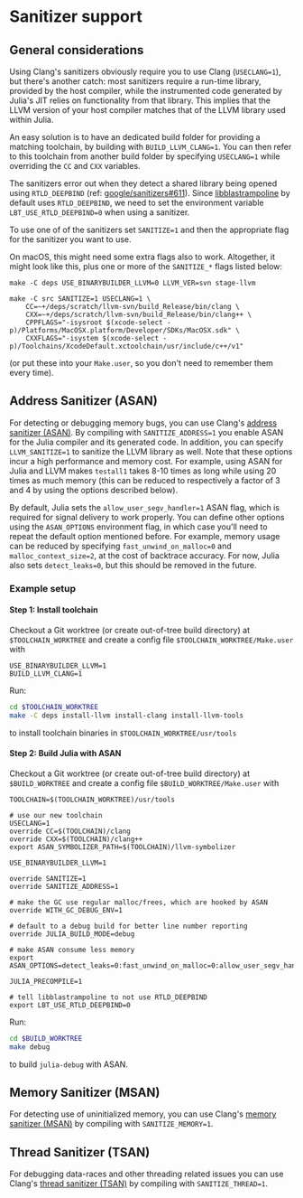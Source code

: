 # Sanitizer support

## General considerations

Using Clang's sanitizers obviously require you to use Clang (`USECLANG=1`), but there's another
catch: most sanitizers require a run-time library, provided by the host compiler, while the instrumented
code generated by Julia's JIT relies on functionality from that library. This implies that the
LLVM version of your host compiler matches that of the LLVM library used within Julia.

An easy solution is to have an dedicated build folder for providing a matching toolchain, by building
with `BUILD_LLVM_CLANG=1`. You can then refer to this toolchain from another build
folder by specifying `USECLANG=1` while overriding the `CC` and `CXX` variables.

The sanitizers error out when they detect a shared library being opened using `RTLD_DEEPBIND`
(ref: [google/sanitizers#611](https://github.com/google/sanitizers/issues/611)).
Since [libblastrampoline](https://github.com/staticfloat/libblastrampoline) by default
uses `RTLD_DEEPBIND`, we need to set the environment variable `LBT_USE_RTLD_DEEPBIND=0`
when using a sanitizer.

To use one of of the sanitizers set `SANITIZE=1` and then the appropriate flag for the sanitizer you
want to use.

On macOS, this might need some extra flags also to work. Altogether, it might
look like this, plus one or more of the `SANITIZE_*` flags listed below:

    make -C deps USE_BINARYBUILDER_LLVM=0 LLVM_VER=svn stage-llvm

    make -C src SANITIZE=1 USECLANG=1 \
        CC=~+/deps/scratch/llvm-svn/build_Release/bin/clang \
        CXX=~+/deps/scratch/llvm-svn/build_Release/bin/clang++ \
        CPPFLAGS="-isysroot $(xcode-select -p)/Platforms/MacOSX.platform/Developer/SDKs/MacOSX.sdk" \
        CXXFLAGS="-isystem $(xcode-select -p)/Toolchains/XcodeDefault.xctoolchain/usr/include/c++/v1"

(or put these into your `Make.user`, so you don't need to remember them every time).

## Address Sanitizer (ASAN)

For detecting or debugging memory bugs, you can use Clang's [address sanitizer (ASAN)](http://clang.llvm.org/docs/AddressSanitizer.html).
By compiling with `SANITIZE_ADDRESS=1` you enable ASAN for the Julia compiler and its generated code.
In addition, you can specify `LLVM_SANITIZE=1` to sanitize the LLVM library as well. Note that
these options incur a high performance and memory cost. For example, using ASAN for Julia and
LLVM makes `testall1` takes 8-10 times as long while using 20 times as much memory (this can be
reduced to respectively a factor of 3 and 4 by using the options described below).

By default, Julia sets the `allow_user_segv_handler=1` ASAN flag, which is required for signal
delivery to work properly. You can define other options using the `ASAN_OPTIONS` environment flag,
in which case you'll need to repeat the default option mentioned before. For example, memory usage
can be reduced by specifying `fast_unwind_on_malloc=0` and `malloc_context_size=2`, at the cost
of backtrace accuracy. For now, Julia also sets `detect_leaks=0`, but this should be removed in
the future.

### Example setup

#### Step 1: Install toolchain

Checkout a Git worktree (or create out-of-tree build directory) at
`$TOOLCHAIN_WORKTREE` and create a config file `$TOOLCHAIN_WORKTREE/Make.user`
with

```
USE_BINARYBUILDER_LLVM=1
BUILD_LLVM_CLANG=1
```

Run:

```sh
cd $TOOLCHAIN_WORKTREE
make -C deps install-llvm install-clang install-llvm-tools
```

to install toolchain binaries in `$TOOLCHAIN_WORKTREE/usr/tools`

#### Step 2: Build Julia with ASAN

Checkout a Git worktree (or create out-of-tree build directory) at
`$BUILD_WORKTREE` and create a config file `$BUILD_WORKTREE/Make.user` with

```
TOOLCHAIN=$(TOOLCHAIN_WORKTREE)/usr/tools

# use our new toolchain
USECLANG=1
override CC=$(TOOLCHAIN)/clang
override CXX=$(TOOLCHAIN)/clang++
export ASAN_SYMBOLIZER_PATH=$(TOOLCHAIN)/llvm-symbolizer

USE_BINARYBUILDER_LLVM=1

override SANITIZE=1
override SANITIZE_ADDRESS=1

# make the GC use regular malloc/frees, which are hooked by ASAN
override WITH_GC_DEBUG_ENV=1

# default to a debug build for better line number reporting
override JULIA_BUILD_MODE=debug

# make ASAN consume less memory
export ASAN_OPTIONS=detect_leaks=0:fast_unwind_on_malloc=0:allow_user_segv_handler=1:malloc_context_size=2

JULIA_PRECOMPILE=1

# tell libblastrampoline to not use RTLD_DEEPBIND
export LBT_USE_RTLD_DEEPBIND=0
```

Run:

```sh
cd $BUILD_WORKTREE
make debug
```

to build `julia-debug` with ASAN.

## Memory Sanitizer (MSAN)

For detecting use of uninitialized memory, you can use Clang's [memory sanitizer (MSAN)](http://clang.llvm.org/docs/MemorySanitizer.html)
by compiling with `SANITIZE_MEMORY=1`.

## Thread Sanitizer (TSAN)

For debugging data-races and other threading related issues you can use Clang's [thread sanitizer (TSAN)](https://clang.llvm.org/docs/ThreadSanitizer.html)
by compiling with `SANITIZE_THREAD=1`.
